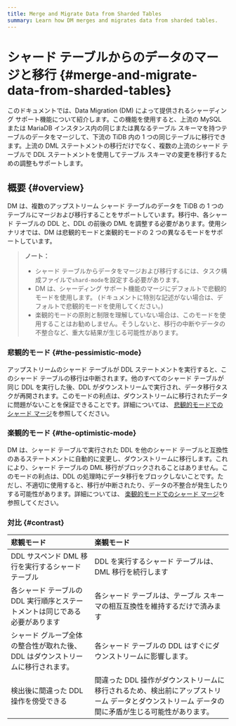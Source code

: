 ```yaml
---
title: Merge and Migrate Data from Sharded Tables
summary: Learn how DM merges and migrates data from sharded tables.
---
```


# シャード テーブルからのデータのマージと移行 {#merge-and-migrate-data-from-sharded-tables}

このドキュメントでは、Data Migration (DM) によって提供されるシャーディング サポート機能について紹介します。この機能を使用すると、上流の MySQL または MariaDB インスタンス内の同じまたは異なるテーブル スキーマを持つテーブルのデータをマージして、下流の TiDB 内の 1 つの同じテーブルに移行できます。上流の DML ステートメントの移行だけでなく、複数の上流のシャード テーブルで DDL ステートメントを使用してテーブル スキーマの変更を移行するための調整もサポートします。

## 概要 {#overview}

DM は、複数のアップストリーム シャード テーブルのデータを TiDB の 1 つのテーブルにマージおよび移行することをサポートしています。移行中、各シャード テーブルの DDL と、DDL の前後の DML を調整する必要があります。使用シナリオでは、DM は悲観的モードと楽観的モードの 2 つの異なるモードをサポートしています。

> **ノート：**
>
> -   シャード テーブルからデータをマージおよび移行するには、タスク構成ファイルで`shard-mode`を設定する必要があります。
> -   DM は、シャーディング サポート機能のマージにデフォルトで悲観的モードを使用します。 (ドキュメントに特別な記述がない場合は、デフォルトで悲観的モードを使用してください。)
> -   楽観的モードの原則と制限を理解していない場合は、このモードを使用することはお勧めしません。そうしないと、移行の中断やデータの不整合など、重大な結果が生じる可能性があります。

### 悲観的モード {#the-pessimistic-mode}

アップストリームのシャード テーブルが DDL ステートメントを実行すると、このシャード テーブルの移行は中断されます。他のすべてのシャード テーブルが同じ DDL を実行した後、DDL がダウンストリームで実行され、データ移行タスクが再開されます。このモードの利点は、ダウンストリームに移行されたデータに問題がないことを保証できることです。詳細については、 [悲観的モードでのシャード マージ](/dm/feature-shard-merge-pessimistic.md)を参照してください。

### 楽観的モード {#the-optimistic-mode}

DM は、シャード テーブルで実行された DDL を他のシャード テーブルと互換性のあるステートメントに自動的に変更し、ダウンストリームに移行します。これにより、シャード テーブルの DML 移行がブロックされることはありません。このモードの利点は、DDL の処理時にデータ移行をブロックしないことです。ただし、不適切に使用すると、移行が中断されたり、データの不整合が発生したりする可能性があります。詳細については、 [楽観的モードでのシャード マージ](/dm/feature-shard-merge-optimistic.md)を参照してください。

### 対比 {#contrast}

| 悲観モード                                      | 楽観モード                                                                        |
| :----------------------------------------- | :--------------------------------------------------------------------------- |
| DDL サスペンド DML 移行を実行するシャード テーブル             | DDL を実行するシャード テーブルは、DML 移行を続行します                                             |
| 各シャード テーブルの DDL 実行順序とステートメントは同じである必要があります  | 各シャード テーブルは、テーブル スキーマの相互互換性を維持するだけで済みます                                      |
| シャード グループ全体の整合性が取れた後、DDL はダウンストリームに移行されます。 | 各シャード テーブルの DDL はすぐにダウンストリームに影響します。                                          |
| 検出後に間違った DDL 操作を傍受できる                      | 間違った DDL 操作がダウンストリームに移行されるため、検出前にアップストリーム データとダウンストリーム データの間に矛盾が生じる可能性があります。 |
